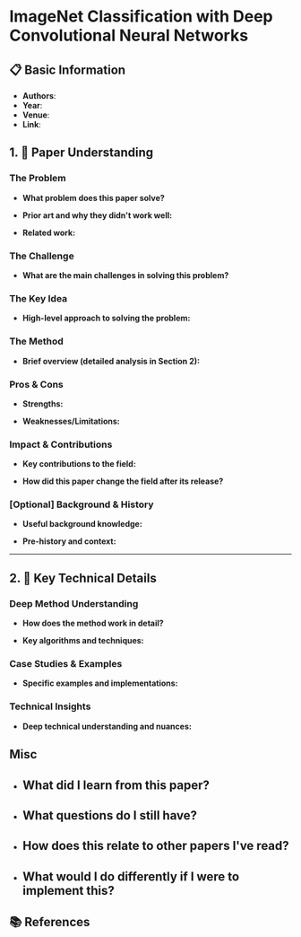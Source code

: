 # ImageNet Classification with Deep Convolutional Neural Networks

## 📋 Basic Information
- **Authors**: 
- **Year**: 
- **Venue**: 
- **Link**:



## 1. 📖 Paper Understanding

### The Problem
- **What problem does this paper solve?**


- **Prior art and why they didn't work well:**


- **Related work:**


### The Challenge
- **What are the main challenges in solving this problem?**


### The Key Idea
- **High-level approach to solving the problem:**


### The Method
- **Brief overview (detailed analysis in Section 2):**


### Pros & Cons
- **Strengths:**


- **Weaknesses/Limitations:**


### Impact & Contributions
- **Key contributions to the field:**


- **How did this paper change the field after its release?**


### [Optional] Background & History
- **Useful background knowledge:**

- **Pre-history and context:**


***

## 2. 🔬 Key Technical Details

### Deep Method Understanding
- **How does the method work in detail?**


- **Key algorithms and techniques:**


### Case Studies & Examples
- **Specific examples and implementations:**


### Technical Insights
- **Deep technical understanding and nuances:**


## Misc
- **What did I learn from this paper?**
  - 

- **What questions do I still have?**
  - 

- **How does this relate to other papers I've read?**
  - 

- **What would I do differently if I were to implement this?**
  - 



## 📚 References

